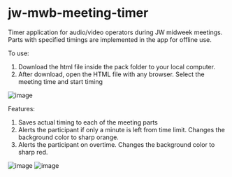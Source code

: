 # jw-mwb-meeting-timer

Timer application for audio/video operators during JW midweek meetings. Parts with specified timings are implemented in the app for offline use. 

To use:
1. Download the html file inside the pack folder to your local computer.
2. After download, open the HTML file with any browser. Select the meeting time and start timing 

![image](https://user-images.githubusercontent.com/34290328/174091737-c419418a-924b-4162-a265-3f1b4c66b413.png)

Features:
1. Saves actual timing to each of the meeting parts
2. Alerts the participant if only a minute is left from time limit. Changes the background color to sharp orange.
3. Alerts the participant on overtime. Changes the background color to sharp red.

![image](https://user-images.githubusercontent.com/34290328/174093115-6b704f40-8c88-4375-873e-216381e804f2.png)
![image](https://user-images.githubusercontent.com/34290328/174093152-4b4c4e87-9fe8-498e-9bfb-fee3d8c23e86.png)
